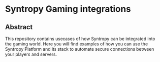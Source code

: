 # Syntropy Gaming integrations

## Abstract

This repository contains usecases of how Syntropy can be integrated into the gaming world. Here you will find examples of how you can use the Syntropy Platform and its stack to automate secure connections between your players and servers.

